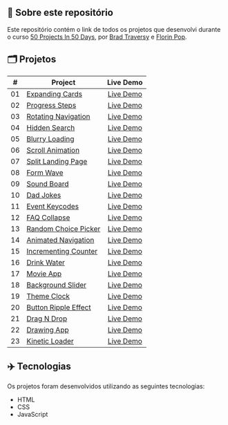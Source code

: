 ## 📝 Sobre este repositório
Este repositório contém o link de todos os projetos que desenvolvi durante o curso <a href="https://www.udemy.com/share/103Pv2AEcYdFxQQXUH">50 Projects In 50 Days</a>, por <a href="https://www.udemy.com/user/brad-traversy/">Brad Traversy</a> e <a href="https://www.udemy.com/user/popflorin/">Florin Pop</a>.


## 🗂️ Projetos
<table>
  <thead>
    <tr>
      <th>#</th>
      <th>Project</th>
      <th>Live Demo</th>
    </tr>
  </thead>
  <tbody>
    <tr>
      <td>01</td>
      <td><a href="https://github.com/ruuuff/expanding-cards" target="_blank">Expanding Cards</a></td>
      <td align="center"><a href="https://expanding-cards-ruuuff.netlify.app" target="_blank">Live Demo</a></td>
    </tr>
    <tr>
      <td>02</td>
      <td><a href="https://github.com/ruuuff/progress-steps" target="_blank">Progress Steps</a></td>
      <td align="center"><a href="https://progress-steps-ruuuff.netlify.app/" target="_blank">Live Demo</a></td>
    </tr>
    <tr>
      <td>03</td>
      <td><a href="https://github.com/ruuuff/rotating-navigation" target="_blank">Rotating Navigation</a></td>
      <td align="center"><a href="https://rotating-navigation-ruuuff.netlify.app/" target="_blank">Live Demo</a></td>
    </tr>
    <tr>
      <td>04</td>
      <td><a href="https://github.com/ruuuff/hidden-search" target="_blank">Hidden Search</a></td>
      <td align="center"><a href="https://hidden-search-ruuuff.netlify.app/" target="_blank">Live Demo</a></td>
    </tr>
    <tr>
      <td>05</td>
      <td><a href="https://github.com/ruuuff/blurry-loading" target="_blank">Blurry Loading</a></td>
      <td align="center"><a href="https://blurry-loading-ruuuff.netlify.app/" target="_blank">Live Demo</a></td>
    </tr>
    <tr>
      <td>06</td>
      <td><a href="https://github.com/ruuuff/scroll-animation" target="_blank">Scroll Animation</a></td>
      <td align="center"><a href="https://scroll-animation-ruuuff.netlify.app/" target="_blank">Live Demo</a></td>
    </tr>
    <tr>
      <td>07</td>
      <td><a href="https://github.com/ruuuff/split-landing-page" target="_blank">Split Landing Page</a></td>
      <td align="center"><a href="https://split-landing-page-ruuuff.netlify.app/" target="_blank">Live Demo</a></td>
    </tr>
    <tr>
      <td>08</td>
      <td><a href="https://github.com/ruuuff/form-wave" target="_blank">Form Wave</a></td>
      <td align="center"><a href="https://form-wave-ruuuff.netlify.app/" target="_blank">Live Demo</a></td>
    </tr>
    <tr>
      <td>09</td>
      <td><a href="https://github.com/ruuuff/sound-board" target="_blank">Sound Board</a></td>
      <td align="center"><a href="https://sound-board-ruuuff.netlify.app/" target="_blank">Live Demo</a></td>
    </tr>
    <tr>
      <td>10</td>
      <td><a href="https://github.com/ruuuff/dad-jokes" target="_blank">Dad Jokes</a></td>
      <td align="center"><a href="https://dad-jokes-ruuuff.netlify.app/" target="_blank">Live Demo</a></td>
    </tr>
    <tr>
      <td>11</td>
      <td><a href="https://github.com/ruuuff/event-keycodes" target="_blank">Event Keycodes</a></td>
      <td align="center"><a href="https://event-keycodes-ruuuff.netlify.app/" target="_blank">Live Demo</a></td>
    </tr>
    <tr>
      <td>12</td>
      <td><a href="https://github.com/ruuuff/faq-collapse" target="_blank">FAQ Collapse</a></td>
      <td align="center"><a href="https://faq-collapse-ruuuff.netlify.app/" target="_blank">Live Demo</a></td>
    </tr>
    <tr>
      <td>13</td>
      <td><a href="https://github.com/ruuuff/random-choice-picker" target="_blank">Random Choice Picker</a></td>
      <td align="center"><a href="https://random-choice-picker-ruuuff.netlify.app/" target="_blank">Live Demo</a></td>
    </tr>
    <tr>
      <td>14</td>
      <td><a href="https://github.com/ruuuff/animated-navigation" target="_blank">Animated Navigation</a></td>
      <td align="center"><a href="https://animated-navigation-ruuuff.netlify.app/" target="_blank">Live Demo</a></td>
    </tr>
    <tr>
      <td>15</td>
      <td><a href="https://github.com/ruuuff/incrementing-counter" target="_blank">Incrementing Counter</a></td>
      <td align="center"><a href="https://incrementing-counter-ruuuff.netlify.app/" target="_blank">Live Demo</a></td>
    </tr>
    <tr>
      <td>16</td>
      <td><a href="https://github.com/ruuuff/drink-water" target="_blank">Drink Water</a></td>
      <td align="center"><a href="https://drink-water-ruuuff.netlify.app/" target="_blank">Live Demo</a></td>
    </tr>
    <tr>
      <td>17</td>
      <td><a href="https://github.com/ruuuff/movie-app" target="_blank">Movie App</a></td>
      <td align="center"><a href="https://movie-app-ruuuff.netlify.app/" target="_blank">Live Demo</a></td>
    </tr>
    <tr>
      <td>18</td>
      <td><a href="https://github.com/ruuuff/background-slider" target="_blank">Background Slider</a></td>
      <td align="center"><a href="https://background-slider-ruuuff.netlify.app/" target="_blank">Live Demo</a></td>
    </tr>
    <tr>
      <td>19</td>
      <td><a href="https://github.com/ruuuff/theme-clock" target="_blank">Theme Clock</a></td>
      <td align="center"><a href="https://theme-clock-ruuuff.netlify.app/" target="_blank">Live Demo</a></td>
    </tr>
    <tr>
      <td>20</td>
      <td><a href="https://github.com/ruuuff/button-ripple-effect" target="_blank">Button Ripple Effect</a></td>
      <td align="center"><a href="https://button-ripple-effect-ruuuff.netlify.app/" target="_blank">Live Demo</a></td>
    </tr>
    <tr>
      <td>21</td>
      <td><a href="https://github.com/ruuuff/drag-n-drop" target="_blank">Drag N Drop</a></td>
      <td align="center"><a href="https://drag-n-drop-ruuuff.netlify.app/" target="_blank">Live Demo</a></td>
    </tr>
    <tr>
      <td>22</td>
      <td><a href="https://github.com/ruuuff/drawing-app" target="_blank">Drawing App</a></td>
      <td align="center"><a href="https://drawing-app-ruuuff.netlify.app/" target="_blank">Live Demo</a></td>
    </tr>
    <tr>
      <td>23</td>
      <td><a href="https://github.com/ruuuff/kinetic-loader" target="_blank">Kinetic Loader</a></td>
      <td align="center"><a href="https://kinetic-loader-ruuuff.netlify.app/" target="_blank">Live Demo</a></td>
    </tr>
  </tbody>
</table>

## ✈️ Tecnologias
Os projetos foram desenvolvidos utilizando as seguintes tecnologias:
- HTML
- CSS
- JavaScript